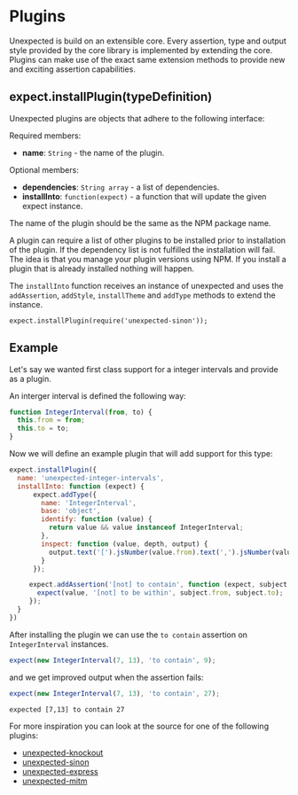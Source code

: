 # Plugins

Unexpected is build on an extensible core. Every assertion, type and
output style provided by the core library is implemented by extending
the core. Plugins can make use of the exact same extension methods to
provide new and exciting assertion capabilities.

## expect.installPlugin(typeDefinition)

Unexpected plugins are objects that adhere to the following interface:

Required members:

* __name__: `String` - the name of the plugin.

Optional members:

* __dependencies__: `String array` - a list of dependencies.
* __installInto__: `function(expect)` - a function that will update the given expect instance.

The name of the plugin should be the same as the NPM package name.

A plugin can require a list of other plugins to be installed prior to
installation of the plugin. If the dependency list is not fulfilled
the installation will fail. The idea is that you manage your plugin
versions using NPM. If you install a plugin that is already installed
nothing will happen.

The `installInto` function receives an instance of unexpected and uses
the `addAssertion`, `addStyle`, `installTheme` and `addType` methods
to extend the instance.

```js#evaluate:false
expect.installPlugin(require('unexpected-sinon'));
```

## Example

Let's say we wanted first class support for a integer intervals and
provide as a plugin.

An interger interval is defined the following way:

```js
function IntegerInterval(from, to) {
  this.from = from;
  this.to = to;
}
```

Now we will define an example plugin that will add support for this type:

```js
expect.installPlugin({
  name: 'unexpected-integer-intervals',
  installInto: function (expect) {
      expect.addType({
        name: 'IntegerInterval',
        base: 'object',
        identify: function (value) {
          return value && value instanceof IntegerInterval;
        },
        inspect: function (value, depth, output) {
          output.text('[').jsNumber(value.from).text(',').jsNumber(value.to).text(']');
        }
      });

     expect.addAssertion('[not] to contain', function (expect, subject, value) {
       expect(value, '[not] to be within', subject.from, subject.to);
     });
  }
})
```

After installing the plugin we can use the `to contain` assertion on
`IntegerInterval` instances.

```js
expect(new IntegerInterval(7, 13), 'to contain', 9);
```

and we get improved output when the assertion fails:

```js
expect(new IntegerInterval(7, 13), 'to contain', 27);
```

```output
expected [7,13] to contain 27
```

<!-- TODO create a plugin page -->
For more inspiration you can look at the source for one of the
following plugins:

* [unexpected-knockout](https://github.com/sunesimonsen/unexpected-knockout)
* [unexpected-sinon](https://github.com/sunesimonsen/unexpected-sinon)
* [unexpected-express](https://github.com/papandreou/unexpected-express)
* [unexpected-mitm](https://github.com/papandreou/unexpected-mitm)
